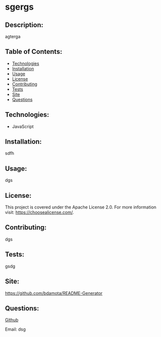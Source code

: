
 # sgergs


## Description:
agterga

## Table of Contents:
- [Technologies](#Technologies)
- [Installation](#Installation) 
- [Usage](#Usage) 
- [License](#License)
- [Contributing](#Contributing) 
- [Tests](#Tests) 
- [Site](#Site) 
- [Questions](#Questions)

## Technologies:
- JavaScript
            
## Installation:
sdfh
            
## Usage:
dgs
            
## License:
This project is covered under the Apache License 2.0. For more information visit: https://choosealicense.com/.
            
## Contributing:
dgs
           
## Tests:
gsdg

## Site:
https://github.com/bdamota/README-Generator
           
## Questions:
[Github](https://github.com/bdamota)
    
Email: dsg
  
          
  